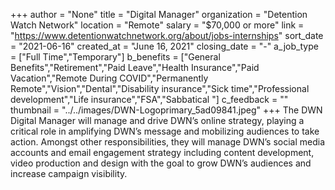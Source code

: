 +++
author = "None"
title = "Digital Manager"
organization = "Detention Watch Network"
location = "Remote"
salary = "$70,000 or more"
link = "https://www.detentionwatchnetwork.org/about/jobs-internships"
sort_date = "2021-06-16"
created_at = "June 16, 2021"
closing_date = "-"
a_job_type = ["Full Time","Temporary"]
b_benefits = ["General Benefits","Retirement","Paid Leave","Health Insurance","Paid Vacation","Remote During COVID","Permanently Remote","Vision","Dental","Disability insurance","Sick time","Professional development","Life insurance","FSA","Sabbatical "]
c_feedback = ""
thumbnail = "../../images/DWN-Logoprimary_5ad09841.jpeg"
+++
The DWN Digital Manager will manage and drive DWN’s online strategy, playing a critical role in amplifying DWN’s message and mobilizing audiences to take action. Amongst other responsibilities, they will manage DWN’s social media accounts and email engagement strategy including content development, video production and design with the goal to grow DWN’s audiences and increase campaign visibility.